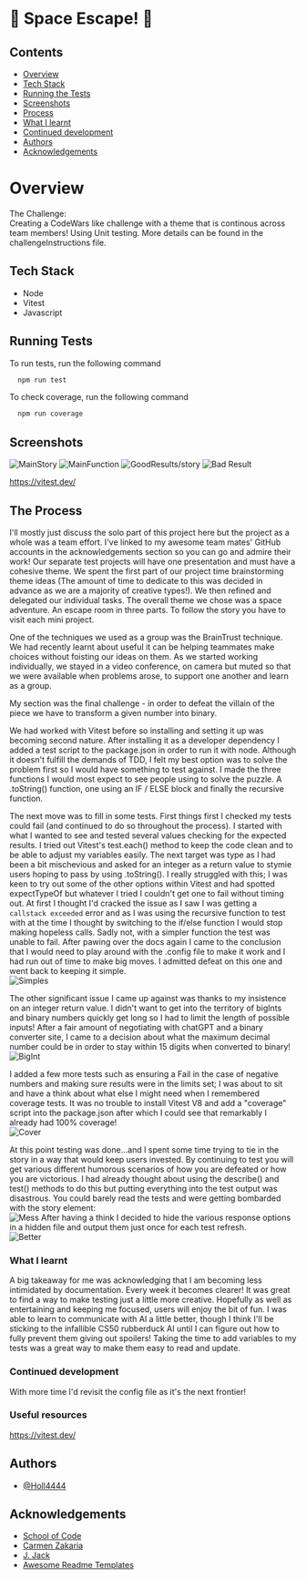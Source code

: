 
# 👾 Space Escape! 👾

## Contents
* [Overview](#overview)
* [Tech Stack](#tech-stack)
* [Running the Tests](#running-tests)
* [Screenshots](#screenshots)
* [Process](#the-process)
* [What I learnt](#what-i-learnt)
* [Continued development](#continued-development)
* [Authors](#authors)
* [Acknowledgements](#acknowledgements)

# Overview

The Challenge:\
Creating a CodeWars like challenge with a theme that is continous across team members!
Using Unit testing.
More details can be found in the challengeInstructions file.


## Tech Stack

- Node
- Vitest
- Javascript


## Running Tests

To run tests, run the following command

```bash
  npm run test
```

To check  coverage, run the following command

```bash
  npm run coverage
```

## Screenshots
![MainStory](https://github.com/user-attachments/assets/a34d0522-4de3-4189-9de6-ff65343e3e6a)
![MainFunction](https://github.com/user-attachments/assets/bd9e2319-cab0-42b4-9fe2-0a6c60d4d809)
![GoodResults/story](https://github.com/user-attachments/assets/6303e92c-962b-44be-a031-4a6ad77922b9)
![Bad Result](https://github.com/user-attachments/assets/3bd8695f-2e09-4cfe-8b95-7999644d57cf)


https://vitest.dev/

## The Process
I'll mostly just discuss the solo part of this project here but the project as a whole was a team effort. I've linked to my awesome team mates' GitHub accounts in the acknowledgements section so you can go and admire their work!
Our separate test projects will have one presentation and must have a cohesive theme. We spent the first part of our project time brainstorming theme ideas (The amount of time to dedicate to this was decided in advance as we are a majority of creative types!). We then refined and delegated our individual tasks. The overall theme we chose was a space adventure. An escape room in three parts. To follow the story you have to visit each mini project.

One of the techniques we used as a group was the BrainTrust technique. We had recently learnt about useful it can be helping teammates make choices without foisting our ideas on them. As we started working individually, we stayed in a video conference, on camera but muted so that we were available when problems arose, to support one another and learn as a group.

My section was the final challenge - in order to defeat the villain of the piece we have to transform a given number into binary.

We had worked with Vitest before so installing and setting it up was becoming second nature. After installing it as a developer dependency I added a test script to the package.json in order to run it with node.
Although it doesn't fulfill the demands of TDD, I felt my best option was to solve the problem first so I would have something to test against. I made the three functions I would most expect to see people using to solve the puzzle. A .toString()
function, one using an IF / ELSE block and finally the recursive function.

The next move was to fill in some tests. 
First things first I checked my tests could fail (and continued to do so throughout the process). I started with what I wanted to see and tested several values checking for the expected results. I tried out Vitest's test.each() method to keep the code clean and to be able to adjust my variables easily.
The next target was type as I had been a bit mischevious and asked for an integer as a return value to stymie users hoping to pass by using .toString(). I really struggled with this; I was keen to try out some of the other options within Vitest and had spotted expectTypeOf but whatever I tried I couldn't get one to fail without timing out. At first I thought I'd cracked the issue as I saw I was getting a ``` callstack exceeded``` error and as I was using the recursive function to test with at the time I thought by switching to the if/else function I would stop making hopeless calls. Sadly not, with a simpler function the test was unable to fail. After pawing over the docs again I came to the conclusion that I would need to play around with the .config file to make it work and I had run out of time to make big moves. I admitted defeat on this one and went back to keeping it simple.\
![Simples](https://github.com/user-attachments/assets/22a7902a-d552-496b-8877-994e8e990e09)

The other significant issue I came up against was thanks to my insistence on an integer return value. I didn't want to get into the territory of bigInts and binary numbers quickly get long so I had to limit the length of possible inputs! After a fair amount of negotiating with chatGPT and a binary converter site, I came to a decision about what the maximum decimal number could be in order to stay within 15 digits when converted to binary!\
![BigInt](https://github.com/user-attachments/assets/9a07a657-1881-4ae0-868a-46415729c1eb)

I added a few more tests such as ensuring a Fail in the case of negative numbers and making sure results were in the limits set; I was about to sit and have a think about what else I might need when I remembered coverage tests. It was no trouble to install Vitest V8 and add a "coverage" script into the package.json after which I could see that remarkably I already had 100% coverage!\
![Cover](https://github.com/user-attachments/assets/4b2ecc89-50bd-4107-82a3-90b132394af3)

At this point testing was done...and I spent some time trying to tie in the story in a way that would keep users invested. By continuing to test you will get various different humorous scenarios of how you are defeated or how you are victorious. I had already thought about using the describe() and test() methods to do this but putting everything into the test output was disastrous. You could barely read the tests and were getting bombarded with the story element:\
![Mess](https://github.com/user-attachments/assets/d37ccf49-b71d-4014-958f-d6988d675987)
After having a think I decided to hide the various response options in a hidden file and output them just once for each test refresh.\
![Better](https://github.com/user-attachments/assets/805a3dd3-16a3-49c5-a281-c127a0f69961)


### What I learnt
A big takeaway for me was acknowledging that I am becoming less intimidated by documentation. Every week it becomes clearer!
It was great to find a way to make testing just a little more creative. Hopefully as well as entertaining and keeping me focused, users will enjoy the bit of fun.
I was able to learn to communicate with AI a little better, though I think I'll be sticking to the infallible CS50 rubberduck AI until I can figure out how to fully prevent them giving out spoilers!
Taking the time to add variables to my tests was a great way to make them easy to read and update.

### Continued development
With more time I'd revisit the config file as it's the next frontier!

### Useful resources
https://vitest.dev/

## Authors

- [@Holl4444](https://github.com/)

  
## Acknowledgements

 - [School of Code](https://schoolofcode.co.uk/)
 - [Carmen Zakaria](https://github.com/CarmenZak)
 - [J. Jack](https://github.com/Jackafella1)
 - [Awesome Readme Templates](https://awesomeopensource.com/project/elangosundar/awesome-README-templates)

